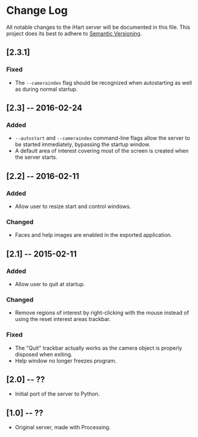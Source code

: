 # Change Log
All notable changes to the iHart server will be documented in this file.
This project does its best to adhere to [Semantic Versioning](http://semver.org/).

## [2.3.1]
### Fixed
- The `--cameraindex` flag should be recognized when autostarting as well as during normal startup.

## [2.3] -- 2016-02-24
### Added
- `--autostart` and `--cameraindex` command-line flags allow the server to be started immediately, bypassing the startup window.
- A default area of interest covering most of the screen is created when the server starts.

## [2.2] -- 2016-02-11
### Added
- Allow user to resize start and control windows.

### Changed
- Faces and help images are enabled in the exported application.

## [2.1] -- 2015-02-11
### Added
- Allow user to quit at startup.

### Changed
- Remove regions of interest by right-clicking with the mouse instead of using the reset interest areas trackbar.

### Fixed
- The "Quit" trackbar actually works as the camera object is properly disposed when exiting.
- Help window no longer freezes program.

## [2.0] -- ??
- Initial port of the server to Python.

## [1.0] -- ??
- Original server, made with Processing.
